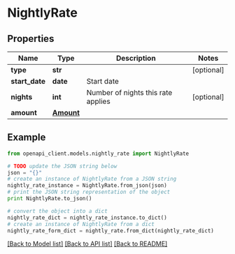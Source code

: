 # NightlyRate


## Properties
Name | Type | Description | Notes
------------ | ------------- | ------------- | -------------
**type** | **str** |  | [optional] 
**start_date** | **date** | Start date | 
**nights** | **int** | Number of nights this rate applies | [optional] 
**amount** | [**Amount**](Amount.md) |  | 

## Example

```python
from openapi_client.models.nightly_rate import NightlyRate

# TODO update the JSON string below
json = "{}"
# create an instance of NightlyRate from a JSON string
nightly_rate_instance = NightlyRate.from_json(json)
# print the JSON string representation of the object
print NightlyRate.to_json()

# convert the object into a dict
nightly_rate_dict = nightly_rate_instance.to_dict()
# create an instance of NightlyRate from a dict
nightly_rate_form_dict = nightly_rate.from_dict(nightly_rate_dict)
```
[[Back to Model list]](../README.md#documentation-for-models) [[Back to API list]](../README.md#documentation-for-api-endpoints) [[Back to README]](../README.md)


